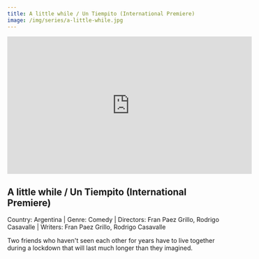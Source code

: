 ```yaml
---
title: A little while / Un Tiempito (International Premiere)
image: /img/series/a-little-while.jpg
---
```


<iframe width="560" height="315" src="https://www.youtube.com/embed/byZ7g9fuOaA" frameborder="0" allow="accelerometer; autoplay; encrypted-media; gyroscope; picture-in-picture" allowfullscreen></iframe>

## A little while / Un Tiempito (International Premiere)

Country: Argentina | Genre: Comedy | Directors: Fran Paez Grillo, Rodrigo Casavalle | Writers: Fran Paez Grillo, Rodrigo Casavalle

Two friends who haven't seen each other for years have to live together during a lockdown that will last much longer than they imagined.
